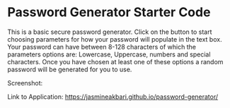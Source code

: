 # Password Generator Starter Code

This is a basic secure password generator. Click on the button to start choosing parameters for how your password will populate in the text box. Your password can have between 8-128 characters of which the parameters options are: Lowercase, Uppercase, numbers and special characters. Once you have chosen at least one of these options a random password will be generated for you to use.

Screenshot:

Link to Application: <a href="https://jasmineakbari.github.io/password-generator/" target="_blank">https://jasmineakbari.github.io/password-generator/</a>
